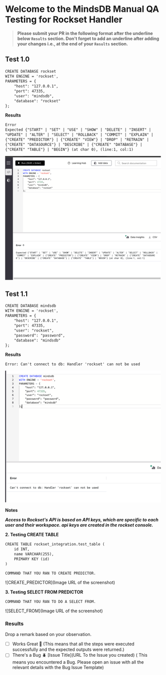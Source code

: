 # Welcome to the MindsDB Manual QA Testing for Rockset Handler

> **Please submit your PR in the following format after the underline below `Results` section. Don't forget to add an underline after adding your changes i.e., at the end of your `Results` section.**

## Test 1.0
```
CREATE DATABASE rockset
WITH ENGINE = 'rockset',     
PARAMETERS = {
    "host": "127.0.0.1",
    "port": 47335,
    "user": "mindsdb",
    "database": "rockset"
};
```

**Results**

```
Error
Expected {"START" | "SET" | "USE" | "SHOW" | "DELETE" | "INSERT" | "UPDATE" | "ALTER" | "SELECT" | "ROLLBACK" | "COMMIT" | "EXPLAIN" | {"CREATE" "PREDICTOR"} | {"CREATE" "VIEW"} | "DROP" | "RETRAIN" | {"CREATE" "DATASOURCE"} | "DESCRIBE" | {"CREATE" "DATABASE"} | {"CREATE" "TABLE"} | "BEGIN"} (at char 0), (line:1, col:1)
```

![error](tests/test.png)


## Test 1.1
```
CREATE DATABASE mindsdb
WITH ENGINE = 'rockset',
PARAMETERS = {
    "host": "127.0.0.1",
    "port": 47335,
    "user": "rockset",
    "password": "password",
    "database": "mindsdb"
};
```

**Results**

```
Error: Can't connect to db: Handler 'rockset' can not be used
```

![error](tests/test2.png)

**Notes** 

***Access to Rockset's API is based on API keys, which are specific to each user and their workspace. api keys are created in the rockset console.***


**2. Testing CREATE TABLE**

```
CREATE TABLE rockset_integration.test_table (
    id INT,
    name VARCHAR(255),
    PRIMARY KEY (id)
)
```

```
COMMAND THAT YOU RAN TO CREATE PREDICTOR.
```

![CREATE_PREDICTOR](Image URL of the screenshot)

**3. Testing SELECT FROM PREDICTOR**

```
COMMAND THAT YOU RAN TO DO A SELECT FROM.
```

![SELECT_FROM](Image URL of the screenshot)

### Results

Drop a remark based on your observation.
- [ ] Works Great 💚 (This means that all the steps were executed successfully and the expected outputs were returned.)
- [ ] There's a Bug 🪲 [Issue Title](URL To the Issue you created) ( This means you encountered a Bug. Please open an issue with all the relevant details with the Bug Issue Template)
